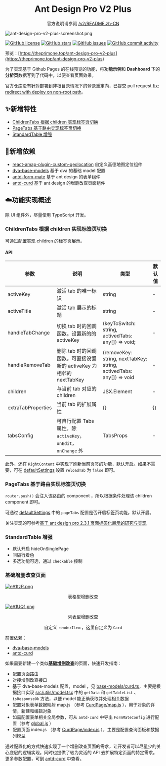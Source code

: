 <h1 align="center">Ant Design Pro V2 Plus</h1>

<div align="center">

官方说明请参阅 [/v2/README.zh-CN](https://github.com/ant-design/ant-design-pro/blob/v2/README.zh-CN.md)

</div>

![ant-design-pro-v2-plus-screenshot.png](https://s2.ax1x.com/2019/07/27/eKKtG8.png)

[![GitHub license](https://img.shields.io/github/license/theprimone/ant-design-pro-v2-plus.svg)](https://github.com/theprimone/ant-design-pro-v2-plus/blob/master/LICENSE)
[![GitHub stars](https://img.shields.io/github/stars/theprimone/ant-design-pro-v2-plus.svg)](https://github.com/theprimone/ant-design-pro-v2-plus/stargazers)
[![GitHub issues](https://img.shields.io/github/issues/theprimone/ant-design-pro-v2-plus.svg)](https://github.com/theprimone/ant-design-pro-v2-plus/issues)
[![GitHub commit activity](https://img.shields.io/github/commit-activity/m/theprimone/ant-design-pro-v2-plus.svg)](https://github.com/theprimone/ant-design-pro-v2-plus/commits/master)

预览：[https://theprimone.top/ant-design-pro-v2-plus](https://theprimone.top/ant-design-pro-v2-plus)

为了实现基于 Github Pages 的在线预览的功能，将**功能示例**和 **Dashboard** 下的**分析页**数据写到了代码中，以便查看页面效果。

官方仓库没有针对部署到非根目录情况下的登录重定向，已提交 pull request [fix: redirect with deploy on non-root path](https://github.com/ant-design/ant-design-pro/pull/4887)。

## ✨新增特性

* [ChildrenTabs 根据 children 实现标签页切换](#ChildrenTabs-根据-children-实现标签页切换)
* [PageTabs 基于路由实现标签页切换](#PageTabs-基于路由实现标签页切换)
* [StandardTable 增强](#StandardTable-增强)

## 📌新增依赖

* [react-amap-plugin-custom-geolocation](https://github.com/theprimone/react-amap-plugin-custom-geolocation) 自定义高德地图定位组件
* [dva-base-models](https://github.com/theprimone/dva-base-models) 基于 dva 的基础 model 配置
* [antd-form-mate](https://github.com/theprimone/antd-form-mate) 基于 ant design 的表单组件
* [antd-curd](https://github.com/theprimone/antd-curd) 基于 ant design 的增删改查页面组件

## ☁️功能实现概述

除 UI 组件外，尽量使用 TypeScript 开发。

### ChildrenTabs 根据 children 实现标签页切换

可通过配置实现 children 的标签页展示。

#### API

| 参数 | 说明 | 类型 | 默认值 |
| --- | --- | --- | --- |
| activeKey | 激活 tab 的唯一标识 | string | - |
| activeTitle | 激活 tab 展示的标题 | string | - |
| handleTabChange | 切换 tab 时的回调函数。设置新的的 activeKey | (keyToSwitch: string, activedTabs: any[]) => void; | - |
| handleRemoveTab | 删除 tab 时的回调函数。可直接设置新的 activeKey 为相邻的 nextTabKey | (removeKey: string, nextTabKey: string, activedTabs: any[]) => void | - |
| children | 与当前 tab 对应的 children | JSX.Element | - |
| extraTabProperties | 当前 tab 的扩展属性 | {} | {} |
| tabsConfig | 可自行配置 Tabs 属性，除 `activeKey`， `onEdit`， `onChange` 外 | TabsProps | - |

此外，还在 [`RightContent`](./src/components/GlobalHeader/RightContent.js#L140) 中实现了刷新当前页签的功能，默认开启。如果不需要，可在 [defaultSettings](/src/defaultSettings.js) 设置 `reloadTab` 为 `false` 即可。

### PageTabs 基于路由实现标签页切换

`router.push()` 会注入该路由的 component ，所以根据条件处理该 children component 即可。

可通过 [defaultSettings](/src/defaultSettings.js) 中的 `pageTabs` 配置是否开启标签页功能，默认开启。

关注实现的可参考[基于 ant design pro 2.3.1 页面标签化展示的研究与实现](https://theprimone.top/2019/07/06/2019-07-06-ant-design-pro-tabs-page-by-route)

### StandardTable 增强

* 默认开启 hideOnSinglePage
* 间隔行着色
* 多选功能可选，通过 `checkable` 控制

### 基础增删改查页面

[![eA1tzR.png](https://s2.ax1x.com/2019/07/23/eA1tzR.png)](https://imgchr.com/i/eA1tzR)

<p align='center'>表格型增删改查</p>

[![eA1UQ1.png](https://s2.ax1x.com/2019/07/23/eA1UQ1.png)](https://imgchr.com/i/eA1UQ1)

<p align='center'>列表型增删改查</p>
<p align='center'>自定义 <code>renderItem</code> ，这里自定义为 <code>Card</code></p>

前置依赖：

* [dva-base-models](#新增依赖)
* [antd-curd](#新增依赖)

如果需要新建一个类似[**基础增删改查**](src/pages/Enhance/CurdPage)的页面，快速开发指南：

* 配置页面路由
* 对接增删改查接口
* 基于 dva-base-models 配置，model ，见 [base-models/curd.ts](/src/base-models/curd.ts)，主要是根据接口实现 [src/utils/model.tsx](src/utils/model.tsx) 中的 `getData` 和 `getTableList` 、 `isResponseOk` 方法，以便 model 能正确获取并处理相关数据
* 配置对象表单数据映射 map.js （参考 [CurdPage/map.js](src/pages/Enhance/CurdPage/map.js) ），用于对象的详情，新建和编辑对象
* 如需配置表单相关全局参数，可从 `antd-curd` 中导出 `FormMateConfig` 进行配置（参考 [global.js](src/global.js#L4) ）
* 配置页面 index.js （参考 [CurdPage/index.js](src/pages/Enhance/CurdPage/index.js) ），主要是配置查询面板和数据列模型

通过配置化的方式快速实现了一个增删改查页面的需求，让开发者可以尽量少的关心底层的逻辑实现。同时也提供了较为灵活的 API 去扩展特定页面的特定需求。更多参数配置，可到 [antd-curd](https://github.com/theprimone/antd-curd) 中查看。
